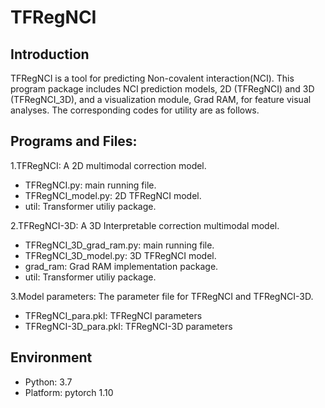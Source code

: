 # TFRegNCI

## Introduction

TFRegNCI is a tool for predicting Non-covalent interaction(NCI). This program package includes NCI prediction models, 2D (TFRegNCI) and 3D (TFRegNCI_3D), and a visualization module, Grad RAM, for feature visual analyses. The corresponding codes for utility are as follows.

## Programs and Files:

1.TFRegNCI: A 2D multimodal correction model.
- TFRegNCI.py: main running file.
- TFRegNCI_model.py: 2D TFRegNCI model.
- util: Transformer utiliy package.

2.TFRegNCI-3D: A 3D Interpretable correction multimodal model.
- TFRegNCI_3D_grad_ram.py: main running file.
- TFRegNCI_3D_model.py: 3D TFRegNCI model.
- grad_ram: Grad RAM implementation package.
- util: Transformer utiliy package.

3.Model parameters: The parameter file for TFRegNCI and TFRegNCI-3D.
- TFRegNCI_para.pkl: TFRegNCI parameters
- TFRegNCI-3D_para.pkl: TFRegNCI-3D parameters

## Environment

* Python: 3.7
* Platform: pytorch 1.10
